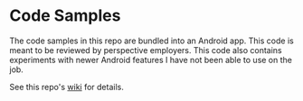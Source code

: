 # Code Samples

 

The code samples in this repo are bundled into an Android app.  This code is meant to be reviewed by perspective employers.
This code also contains experiments with newer Android features I have not been able to use on the job.  
  
  See this repo's [wiki](https://github.com/bordercitycoder/code-samples/wiki) for details.
